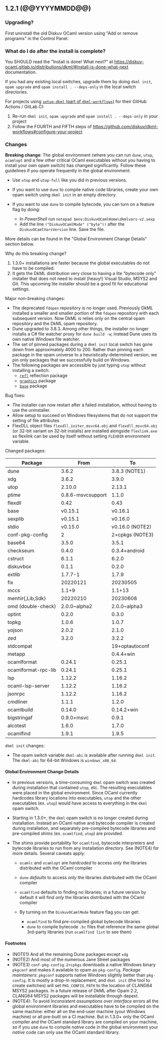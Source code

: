 ## 1.2.1 (@@YYYYMMDD@@)

### Upgrading?

First uninstall the old Diskuv OCaml version using "Add or remove programs" in the Control Panel.

### What do I do after the install is complete?

You SHOULD read the "Install is done! What next?" at <https://diskuv-ocaml.gitlab.io/distributions/dkml/#install-is-done-what-next> documentation.

If you had any existing local switches, upgrade them by doing `dkml init`, `opam upgrade` and `opam install . --deps-only` in the local switch directories.

For projects using [`setup-dkml` (part of  `dkml-workflows`)](https://github.com/diskuv/dkml-workflows#dkml-workflows)
for their GitHub Actions / GitLab CI:

1. Re-run `dkml init`, `opam upgrade` and `opam install . --deps-only` in your project
2. Follow the FOURTH and FIFTH steps of <https://github.com/diskuv/dkml-workflows#configure-your-project>

### Changes

**Breaking change**: The global environment (where you can run `dune`, `utop`,
`ocamlopt` and a few other critical OCaml executables without you having
to install your own opam switch) has changed significantly. Follow these
guidelines if you operate frequently in the global environment:

* Use `utop` and `utop-full` like you did in previous versions.
* If you want to use `dune` to compile native code libraries,
  create your own opam switch using `dkml init` in an empty directory.
* If you want to use `dune` to compile bytecode, you can turn on
  a feature flag by doing:

  * In *PowerShell* run `notepad $env:DiskuvOCamlHome\dkmlvars-v2.sexp`
  * Add the line `("DiskuvOCamlMode" ("byte"))` after the
    `DiskuvOCamlVarsVersion` line. Save the file.

More details can be found in the "Global Environment Change Details" section
below.

Why do this breaking change?

1. 1.3.0+ installations are faster because the global executables do not have
   to be compiled.
2. It gets the DkML distribution very close to having a lite "bytecode only"
   installer that does not need to install (heavy!) Visual Studio, MSYS2 and
   Git. This upcoming lite installer should be a good fit for educational
   settings.

Major non-breaking changes:

* The deprecated `fdopen` repository is no longer used. Previously DkML
  installed a smaller and smaller portion of the `fdopen` repository with each
  subsequent version. Now DkML is relies only on the central opam repository
  and the DkML opam repository.
* Dune upgraded to 3.8.3. Among other things, the installer no longer installs
  a C# file watcher proxy for `dune build -w`; instead Dune uses its own
  native Windows file watcher.
* The set of pinned packages during a `dkml init` local switch has gone down
  from approximately 4000 to 200. Rather than pinning each package in the
  opam universe to a heuristically-determined version, we pin only packages
  that we successfully build on Windows.
* The following packages are accessible by just typing `utop` without installing a switch:
  * [`refl`](https://github.com/thierry-martinez/refl#readme) reflection package
  * [`graphics`](https://github.com/ocaml/graphics#readme) package
  * [`base`](https://github.com/janestreet/base#readme) package

Bug fixes:

* The installer can now restart after a failed installation, without having
  to use the uninstaller.
* Allow setup to succeed on Windows filesystems that do not support the setting
  of file attributes
* FlexDLL object files `flexdll_initer_msvc64.obj` and `flexdll_msvc64.obj` (or
  32-bit variant on 32-bit installs) are installed alongside `flexlink.exe` so
  flexlink can be used by itself without setting `FLEXDIR` environment
  variable.

Changed packages:

| Package             | From              | To              |
| ------------------- | ----------------- | --------------- |
| dune                | 3.6.2             | 3.8.3 (NOTE1)   |
| xdg                 | 3.6.2             | 3.9.0           |
| utop                | 2.10.0            | 2.13.1          |
| ptime               | 0.8.6-msvcsupport | 1.1.0           |
| flexdll             | 0.42              | 0.43            |
| base                | v0.15.1           | v0.16.1         |
| sexplib             | v0.15.1           | v0.16.0         |
| stdio               | v0.15.0           | v0.16.0 (NOTE2) |
| conf-pkg-config     | 2                 | 2+cpkgs (NOTE3) |
| base64              | 3.5.0             | 3.5.1           |
| checkseum           | 0.4.0             | 0.3.4+android   |
| cstruct             | 6.1.1             | 6.2.0           |
| diskuvbox           | 0.1.1             | 0.2.0           |
| extlib              | 1.7.7-1           | 1.7.9           |
| fix                 | 20220121          | 20230505        |
| mccs                | 1.1+9             | 1.1+13          |
| menhir{,Lib,Sdk}    | 20220210          | 20230608        |
| omd (double-check)  | 2.0.0~alpha2      | 2.0.0~alpha3    |
| optint              | 0.2.0             | 0.3.0           |
| topkg               | 1.0.6             | 1.0.7           |
| yojson              | 2.0.2             | 2.1.0           |
| zed                 | 3.2.0             | 3.2.2           |
| stdcompat           |                   | 19+optautoconf  |
| metapp              |                   | 0.4.4+win       |
| ocamlformat         | 0.24.1            | 0.25.1          |
| ocamlformat-rpc-lib | 0.24.1            | 0.25.1          |
| lsp                 | 1.12.2            | 1.16.2          |
| ocaml-lsp-server    | 1.12.2            | 1.16.2          |
| jsonrpc             | 1.12.2            | 1.16.2          |
| cmdliner            | 1.1.1             | 1.2.0           |
| ocamlbuild          | 0.14.0            | 0.14.2+win      |
| bigstringaf         | 0.9.0+msvc        | 0.9.1           |
| alcotest            | 1.6.0             | 1.7.0           |
| ocamlfind           | 1.9.1             | 1.9.5           |

`dkml init` changes:

* The opam switch variable `dkml-abi` is available after running `dkml init`.
  The `dkml-abi` for 64-bit Windows is `windows_x86_64`.

#### Global Environment Change Details

* In previous versions, a time-consuming `dkml` opam switch was created during
  installation that contained `utop`, etc. The resulting executables were placed
  in the global environment. Since OCaml currently hardcodes library locations
  into executables, `utop` and the other executables (ex. `utop`) would have
  access to everything in the `dkml` opam switch.
* Starting in 1.3.0+, the `dkml` opam switch is no longer created during
  installation. Instead an OCaml native and bytecode compiler is created during
  installation, and separately pre-compiled bytecode libraries and
  pre-compiled shims (ex. `ocamlfind`, `utop`) are provided.
* The shims provide portability for `ocamlfind`, bytecode interpreters
  and bytecode libraries to run from any installation directory. See (NOTE4)
  for more details. Several caveats apply:

  * `ocamlc` and `ocamlopt` are *hardcoded* to access *only* the libraries
    distributed with the OCaml compiler
  * `dune` *defaults* to access *only* the libraries
    distributed with the OCaml compiler
  * `ocamlfind` defaults to finding no libraries; in a future version by default
    it will find *only* the libraries distributed with the OCaml compiler
  * By turning on the `DiskuvOCamlMode` feature flag you can get:

    * `ocamlfind` to find pre-compiled global bytecode libraries
    * `dune` to compile bytecode `.bc` files that reference the same global
      3rd-party libraries (run `ocamlfind list` to see them)

#### Footnotes

* (NOTE1) And all the remaining Dune packages except `xdg`
* (NOTE2) And most of the numerous Jane Street packages
* (NOTE3) `conf-pkg-config.2+cpkgs` downloads a native Windows binary `pkgconf` and
  makes it available to opam as `pkg-config`. *Package maintainers*:
  `pkgconf` supports native Windows slightly better than `pkg-config`. It is
  mostly a drop-in replacement, and `dkml init` (the tool to create switches)
  will set `PKG_CONFIG_PATH` to the location of CLANG64 MSYS2 packages. In a
  future release of DkML after Opam 2.2, CLANG64 MSYS2 packages will be
  installable through depext.
* (NOTE4): To avoid *Inconsistent assumptions over interface* errors all the global
  environment libraries and executables have to be compiled on the same machine:
  either all on the end-user machine (your Windows machine) or all pre-built on a
  CI machine. But in 1.3.0+ only the OCaml compiler and the OCaml standard
  library are compiled on your machine, so if you use `dune` to compile *native*
  code in the global environment your *native* code can only use the OCaml
  standard library.
